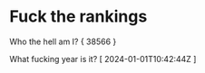 # Fuck the rankings

Who the hell am I?
{ 38566 }

What fucking year is it?
[ 2024-01-01T10:42:44Z ]
